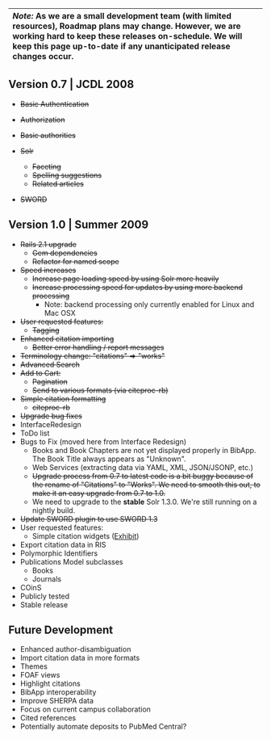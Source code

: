 | _Note:_ As we are a small development team (with limited resources), Roadmap plans may change.  However, we are working hard to keep these releases on-schedule.  We will keep this page up-to-date if any unanticipated release changes occur. |
|:------------------------------------------------------------------------------------------------------------------------------------------------------------------------------------------------------------------------------------------------|

## Version 0.7 | JCDL 2008 ##

  * ~~Basic Authentication~~
  * ~~Authorization~~
  * ~~Basic authorities~~

  * ~~Solr~~
    * ~~Faceting~~
    * ~~Spelling suggestions~~
    * ~~Related articles~~

  * ~~SWORD~~

## Version 1.0 | Summer 2009 ##

  * ~~Rails 2.1 upgrade~~
    * ~~Gem dependencies~~
    * ~~Refactor for named scope~~
  * ~~Speed increases~~
    * ~~Increase page loading speed by using Solr more heavily~~
    * ~~Increase processing speed for updates by using more backend processing~~
      * Note: backend processing only currently enabled for Linux and Mac OSX
  * ~~User requested features:~~
    * ~~Tagging~~
  * ~~Enhanced citation importing~~
    * ~~Better error handling / report messages~~
  * ~~Terminology change:  "citations" => "works"~~
  * ~~Advanced Search~~
  * ~~Add to Cart:~~
    * ~~Pagination~~
    * ~~Send to various formats (via citeproc-rb)~~
  * ~~Simple citation formatting~~
    * ~~citeproc-rb~~
  * ~~Upgrade bug fixes~~
  * InterfaceRedesign
  * ToDo list
  * Bugs to Fix (moved here from Interface Redesign)
    * Books and Book Chapters are not yet displayed properly in BibApp.  The Book Title always appears as "Unknown".
    * Web Services (extracting data via YAML, XML, JSON/JSONP, etc.)
    * ~~Upgrade process from 0.7 to latest code is a bit buggy because of the rename of "Citations" to "Works".  We need to smooth this out, to make it an easy upgrade from 0.7 to 1.0.~~
    * We need to upgrade to the **stable** Solr 1.3.0.  We're still running on a nightly build.
  * ~~Update SWORD plugin to use SWORD 1.3~~
  * User requested features:
    * Simple citation widgets ([Exhibit](http://www.simile-widgets.org/exhibit/))
  * Export citation data in RIS
  * Polymorphic Identifiers
  * Publications Model subclasses
    * Books
    * Journals
  * COinS
  * Publicly tested
  * Stable release

## Future Development ##
  * Enhanced author-disambiguation
  * Import citation data in more formats
  * Themes
  * FOAF views
  * Highlight citations
  * BibApp interoperability
  * Improve SHERPA data
  * Focus on current campus collaboration
  * Cited references
  * Potentially automate deposits to PubMed Central?